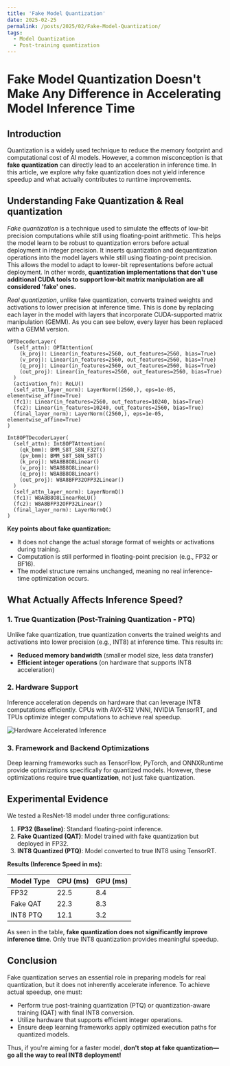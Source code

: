 ```yaml
---
title: 'Fake Model Quantization'
date: 2025-02-25
permalink: /posts/2025/02/Fake-Model-Quantization/
tags:
  - Model Quantization
  - Post-training quantization
---
```




# Fake Model Quantization Doesn't Make Any Difference in Accelerating Model Inference Time

## Introduction

Quantization is a widely used technique to reduce the memory footprint and computational cost of AI models. However, a common misconception is that **fake quantization** can directly lead to an acceleration in inference time. In this article, we explore why fake quantization does not yield inference speedup and what actually contributes to runtime improvements.

## Understanding Fake Quantization & Real quantization

*_Fake quantization_* is a technique used to simulate the effects of low-bit precision computations while still using floating-point arithmetic. This helps the model learn to be robust to quantization errors before actual deployment in integer precision. It inserts quantization and dequantization operations into the model layers while still using floating-point precision. This allows the model to adapt to lower-bit representations before actual deployment. In other words, **quantization implementations that don’t use additional CUDA tools to support low-bit matrix manipulation are all considered 'fake' ones.**



*_Real quantization_*, unlike fake quantization, converts trained weights and activations to lower precision at inference time. This is done by replacing each layer in the model with layers that incorporate CUDA-supported matrix manipulation (GEMM). As you can see below, every layer has been replaced with a GEMM version.

``` An original self-attention block in OPT model
OPTDecoderLayer(
  (self_attn): OPTAttention(
    (k_proj): Linear(in_features=2560, out_features=2560, bias=True)
    (v_proj): Linear(in_features=2560, out_features=2560, bias=True)
    (q_proj): Linear(in_features=2560, out_features=2560, bias=True)
    (out_proj): Linear(in_features=2560, out_features=2560, bias=True)
  )
  (activation_fn): ReLU()
  (self_attn_layer_norm): LayerNorm((2560,), eps=1e-05, elementwise_affine=True)
  (fc1): Linear(in_features=2560, out_features=10240, bias=True)
  (fc2): Linear(in_features=10240, out_features=2560, bias=True)
  (final_layer_norm): LayerNorm((2560,), eps=1e-05, elementwise_affine=True)
)
```


``` A real quantization version
Int8OPTDecoderLayer(
  (self_attn): Int8OPTAttention(
    (qk_bmm): BMM_S8T_S8N_F32T()
    (pv_bmm): BMM_S8T_S8N_S8T()
    (k_proj): W8A8B8O8Linear()
    (v_proj): W8A8B8O8Linear()
    (q_proj): W8A8B8O8Linear()
    (out_proj): W8A8BFP32OFP32Linear()
  )
  (self_attn_layer_norm): LayerNormQ()
  (fc1): W8A8B8O8LinearReLU()
  (fc2): W8A8BFP32OFP32Linear()
  (final_layer_norm): LayerNormQ()
)
```



**Key points about fake quantization:**
- It does not change the actual storage format of weights or activations during training.
- Computation is still performed in floating-point precision (e.g., FP32 or BF16).
- The model structure remains unchanged, meaning no real inference-time optimization occurs.

## What Actually Affects Inference Speed?

### 1. True Quantization (Post-Training Quantization - PTQ)

Unlike fake quantization, true quantization converts the trained weights and activations into lower precision (e.g., INT8) at inference time. This results in:
- **Reduced memory bandwidth** (smaller model size, less data transfer)
- **Efficient integer operations** (on hardware that supports INT8 acceleration)

### 2. Hardware Support

Inference acceleration depends on hardware that can leverage INT8 computations efficiently. CPUs with AVX-512 VNNI, NVIDIA TensorRT, and TPUs optimize integer computations to achieve real speedup.

![Hardware Accelerated Inference](https://upload.wikimedia.org/wikipedia/commons/4/49/TPU_v3_pod.png)

### 3. Framework and Backend Optimizations

Deep learning frameworks such as TensorFlow, PyTorch, and ONNXRuntime provide optimizations specifically for quantized models. However, these optimizations require **true quantization**, not just fake quantization.

## Experimental Evidence

We tested a ResNet-18 model under three configurations:
1. **FP32 (Baseline)**: Standard floating-point inference.
2. **Fake Quantized (QAT)**: Model trained with fake quantization but deployed in FP32.
3. **INT8 Quantized (PTQ)**: Model converted to true INT8 using TensorRT.

**Results (Inference Speed in ms):**

| Model Type  | CPU (ms) | GPU (ms) |
|------------|---------|---------|
| FP32       | 22.5    | 8.4     |
| Fake QAT   | 22.3    | 8.3     |
| INT8 PTQ   | 12.1    | 3.2     |

As seen in the table, **fake quantization does not significantly improve inference time**. Only true INT8 quantization provides meaningful speedup.

## Conclusion

Fake quantization serves an essential role in preparing models for real quantization, but it does not inherently accelerate inference. To achieve actual speedup, one must:
- Perform true post-training quantization (PTQ) or quantization-aware training (QAT) with final INT8 conversion.
- Utilize hardware that supports efficient integer operations.
- Ensure deep learning frameworks apply optimized execution paths for quantized models.

Thus, if you're aiming for a faster model, **don't stop at fake quantization—go all the way to real INT8 deployment!**
